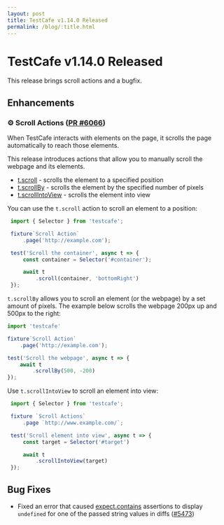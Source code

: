 ```yaml
---
layout: post
title: TestCafe v1.14.0 Released
permalink: /blog/:title.html
---
```

# TestCafe v1.14.0 Released

This release brings scroll actions and a bugfix.

<!--more-->

## Enhancements

### ⚙ Scroll Actions ([PR #6066](https://github.com/DevExpress/testcafe/pull/6066))

When TestCafe interacts with elements on the page, it scrolls the page automatically to reach those elements.

This release introduces actions that allow you to manually scroll the webpage and its elements.

* [t.scroll](../documentation/reference/test-api/testcontroller/scroll.md) - scrolls the element to a specified position
* [t.scrollBy](../documentation/reference/test-api/testcontroller/scrollBy.md) - scrolls the element by the specified number of pixels
* [t.scrollIntoView](../documentation/reference/test-api/testcontroller/scrollIntoView.md) - scrolls the element into view

You can use the `t.scroll` action to scroll an element to a position:

```js
 import { Selector } from 'testcafe';

 fixture`Scroll Action`
     .page('http://example.com');

 test('Scroll the container', async t => {
     const container = Selector('#container');

     await t
         .scroll(container, 'bottomRight')
 });
 ```

 `t.scrollBy` allows you to scroll an element (or the webpage) by a set amount of pixels. The example below scrolls the webpage 200px up and 500px to the right:

 ```js
 import 'testcafe'

 fixture`Scroll Action`
     .page('http://example.com');

 test('Scroll the webpage', async t => {
     await t
         .scrollBy(500, -200)
 });
 ```

Use `t.scrollIntoView` to scroll an element into view:

```js
 import { Selector } from 'testcafe';

 fixture `Scroll Actions`
     .page `http://www.example.com/`;

 test('Scroll element into view', async t => {
     const target = Selector('#target')

     await t
         .scrollIntoView(target)
 });
 ```

## Bug Fixes

* Fixed an error that caused [expect.contains](../documentation/reference/test-api/testcontroller/expect/contains.md) assertions to display `undefined` for one of the passed string values in diffs ([#5473](https://github.com/DevExpress/testcafe/issues/5473))
